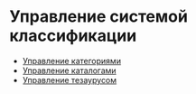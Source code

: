 # Управление системой классификации

- [Управление категориями](managing-categories.md)
- [Управление каталогами](managing-directories.md)
- [Управление тезаурусом](managing-thesaurus.md)
